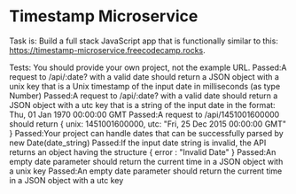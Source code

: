 # Timestamp Microservice

Task is:
Build a full stack JavaScript app that is functionally similar to this: https://timestamp-microservice.freecodecamp.rocks. 

Tests: 
You should provide your own project, not the example URL.
Passed:A request to /api/:date? with a valid date should return a JSON object with a unix key that is a Unix timestamp of the input date in milliseconds (as type Number)
Passed:A request to /api/:date? with a valid date should return a JSON object with a utc key that is a string of the input date in the format: Thu, 01 Jan 1970 00:00:00 GMT
Passed:A request to /api/1451001600000 should return { unix: 1451001600000, utc: "Fri, 25 Dec 2015 00:00:00 GMT" }
Passed:Your project can handle dates that can be successfully parsed by new Date(date_string)
Passed:If the input date string is invalid, the API returns an object having the structure { error : "Invalid Date" }
Passed:An empty date parameter should return the current time in a JSON object with a unix key
Passed:An empty date parameter should return the current time in a JSON object with a utc key


